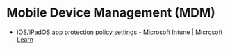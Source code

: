 # Mobile Device Management (MDM)
- [iOS/iPadOS app protection policy settings - Microsoft Intune | Microsoft Learn](https://learn.microsoft.com/en-us/mem/intune/apps/app-protection-policy-settings-ios)